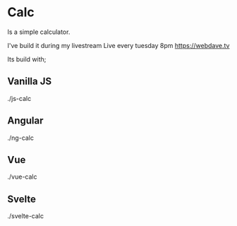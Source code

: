 # Calc

Is a simple calculator.

I've build it during my livestream
Live every tuesday 8pm https://webdave.tv

Its build with;

## Vanilla JS

./js-calc

## Angular

./ng-calc

## Vue

./vue-calc

## Svelte

./svelte-calc
